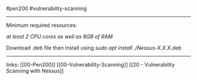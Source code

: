 #pen200 #vulnerability-scanning 

---
Minimum required resources:

*at least 2 CPU cores as well as 8GB of RAM*

Download .deb file then install using *sudo apt install ./Nessus-X.X.X.deb*












---
links:
[[00-Pen200]]
[[00-Vulnerability-Scanning]]
[[20 - Vulnerability Scanning with Nessus]]
